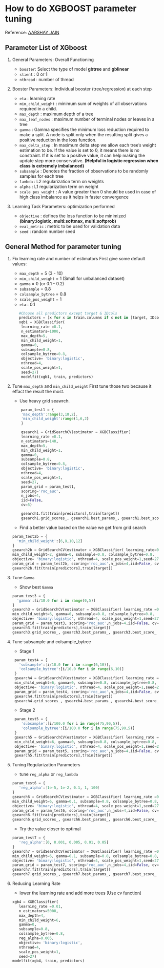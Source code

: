 # How to do XGBOOST parameter tuning

Reference: [AARSHAY JAIN ](https://www.analyticsvidhya.com/blog/2016/03/complete-guide-parameter-tuning-xgboost-with-codes-python/)

## Parameter List of XGboost

1. General Parameters: Overall Functioning
   * `booster`: Select the type of model **gbtree** and **gblinear**
   * `slient` : 0 or 1
   * `nthread` : number of thread

2. Booster Parameters: Individual booster (tree/regression) at each step
   * `eta` : learning rate
   * `min_child_weight` : minimum sum of weights of all observations required in a child.
   * `max_depth` : maximum depth of a tree
   * `max_leaf_nodes` : maximum number of terminal nodes or leaves in a tree
   * `gamma` :  Gamma specifies the minimum loss reduction required to make a split. A node is split only when the resulting split gives a positive reduction in the loss function.
   * `max_delta_step` : In maximum delta step we allow each tree’s weight estimation to be. If the value is set to 0, it means there is no constraint. If it is set to a positive value, it can help making the update step more conservative. **(Helpful in logistic regression when class is extremely imbalanced)**
   * `subsample` : Denotes the fraction of observations to be randomly samples for each tree
   * `lambda` : L2 regularization term on weights
   * `alpha` : L1 regularization term on weight
   * `scale_pos_weight` : A value greater than 0 should be used in case of high class imbalance as it helps in faster convergence

3. Learning Task Parameters: optimization performed
   * `objective` : defines the loss function to be minimized **(binary:logistic, multi:softmax, multi:softprob)**
   * `eval_metric` : metric to be used for validation data
   * `seed` : random number seed

## General Method for parameter tuning

1. Fix learning rate and number of estimators
   First give some default values:
   * `max_depth` = 5 (3 - 10)
   * `min_child_weight` = 1 (Small for unbalanced dataset)
   * `gamma` = 0 (or 0.1 - 0.2)
   * `subsample` = 0.8
   * `colsample_bytree` = 0.8
   * `scale_pos_weight` = 1
   * `eta` : 0.1

   ```python
      #Choose all predictors except target & IDcols
      predictors = [x for x in train.columns if x not in [target, IDcol]]
      xgb1 = XGBClassifier(
       learning_rate =0.1,
       n_estimators=1000,
       max_depth=5,
       min_child_weight=1,
       gamma=0,
       subsample=0.8,
       colsample_bytree=0.8,
       objective= 'binary:logistic',
       nthread=4,
       scale_pos_weight=1,
       seed=27)
       modelfit(xgb1, train, predictors)
   ```

2. Tune `max_depth` and `min_child_weight`
   First tune those two because it effact the result the most.
   * Use heavy grid seawrch.

   ```python
       param_test1 = {
       'max_depth':range(3,10,2),
       'min_child_weight':range(1,6,2)
       }

       gsearch1 = GridSearchCV(estimator = XGBClassifier(
       learning_rate =0.1,
       n_estimators=140,
       max_depth=5,
       min_child_weight=1,
       gamma=0,
       subsample=0.8,
       colsample_bytree=0.8,
       objective= 'binary:logistic',
       nthread=4,
       scale_pos_weight=1,
       seed=27,
       param_grid = param_test1,
       scoring='roc_auc',
       n_jobs=4,
       iid=False,
       cv=5)

       gsearch1.fit(train[predictors],train[target])
       gsearch1.grid_scores_, gsearch1.best_params_, gsearch1.best_score_
   ```

    * Find a better value based on the value we get from grid search

   ```python
   param_test2b = {
     'min_child_weight':[6,8,10,12]
   }
   gsearch2b = GridSearchCV(estimator = XGBClassifier( learning_rate=0.1, n_estimators=140, max_depth=4,
   min_child_weight=2, gamma=0, subsample=0.8, colsample_bytree=0.8,
   objective= 'binary:logistic', nthread=4, scale_pos_weight=1,seed=27),
   param_grid = param_test2b, scoring='roc_auc',n_jobs=4,iid=False, cv=5)
   gsearch2b.fit(train[predictors],train[target])
   ```

3. Tune `Gamma`

   * Show best `Gamma`

   ```python
   param_test3 = {
     'gamma':[i/10.0 for i in range(0,5)]
   }
   gsearch3 = GridSearchCV(estimator = XGBClassifier( learning_rate =0.1, n_estimators=140, max_depth=4,
   min_child_weight=6, gamma=0, subsample=0.8, colsample_bytree=0.8,
   objective= 'binary:logistic', nthread=4, scale_pos_weight=1,seed=27),
   param_grid = param_test3, scoring='roc_auc',n_jobs=4,iid=False, cv=5)
   gsearch3.fit(train[predictors],train[target])
   gsearch3.grid_scores_, gsearch3.best_params_, gsearch3.best_score_
   ```

4. Tune subsample and colsample_bytree

   * Stage 1
   ```python
    param_test4 = {
      'subsample':[i/10.0 for i in range(6,10)],
      'colsample_bytree':[i/10.0 for i in range(6,10)]
    }
    gsearch4 = GridSearchCV(estimator = XGBClassifier( learning_rate =0.1, n_estimators=177, max_depth=4,
    min_child_weight=6, gamma=0, subsample=0.8, colsample_bytree=0.8,
    objective= 'binary:logistic', nthread=4, scale_pos_weight=1,seed=27),
    param_grid = param_test4, scoring='roc_auc',n_jobs=4,iid=False, cv=5)
    gsearch4.fit(train[predictors],train[target])
    gsearch4.grid_scores_, gsearch4.best_params_, gsearch4.best_score_
   ```

   * Stage 2
   ```python
    param_test5 = {
       'subsample':[i/100.0 for i in range(75,90,5)],
       'colsample_bytree':[i/100.0 for i in range(75,90,5)]
    }
    gsearch5 = GridSearchCV(estimator = XGBClassifier( learning_rate =0.1, n_estimators=177, max_depth=4,
    min_child_weight=6, gamma=0, subsample=0.8, colsample_bytree=0.8,
    objective= 'binary:logistic', nthread=4, scale_pos_weight=1,seed=27),
    param_grid = param_test5, scoring='roc_auc',n_jobs=4,iid=False, cv=5)
    gsearch5.fit(train[predictors],train[target])
   ```

5. Tuning Regularization Parameters

   * tune `reg_alpha` or `reg_lambda`
   ```python
   param_test6 = {
      'reg_alpha':[1e-5, 1e-2, 0.1, 1, 100]
   }
   gsearch6 = GridSearchCV(estimator = XGBClassifier( learning_rate =0.1, n_estimators=177, max_depth=4,
   min_child_weight=6, gamma=0.1, subsample=0.8, colsample_bytree=0.8,
   objective= 'binary:logistic', nthread=4, scale_pos_weight=1,seed=27),
   param_grid = param_test6, scoring='roc_auc',n_jobs=4,iid=False, cv=5)
   gsearch6.fit(train[predictors],train[target])
   gsearch6.grid_scores_, gsearch6.best_params_, gsearch6.best_score_
   ```

   * Try the value closer to optimal
   ```python
   param_test7 = {
      'reg_alpha':[0, 0.001, 0.005, 0.01, 0.05]
   }
   gsearch7 = GridSearchCV(estimator = XGBClassifier( learning_rate =0.1, n_estimators=177, max_depth=4,
   min_child_weight=6, gamma=0.1, subsample=0.8, colsample_bytree=0.8,
   objective= 'binary:logistic', nthread=4, scale_pos_weight=1,seed=27),
   param_grid = param_test7, scoring='roc_auc',n_jobs=4,iid=False, cv=5)
   gsearch7.fit(train[predictors],train[target])
   gsearch7.grid_scores_, gsearch7.best_params_, gsearch7.best_score_
   ```

6. Reducing Learning Rate

   * lower the learning rate and add more trees (Use cv function)
   ```python
   xgb4 = XGBClassifier(
      learning_rate =0.01,
      n_estimators=5000,
      max_depth=4,
      min_child_weight=6,
      gamma=0,
      subsample=0.8,
      colsample_bytree=0.8,
      reg_alpha=0.005,
      objective= 'binary:logistic',
      nthread=4,
      scale_pos_weight=1,
      seed=27)
   modelfit(xgb4, train, predictors)
   ```

